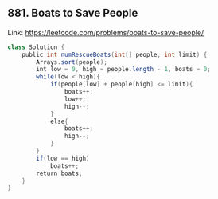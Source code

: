 ## 881. Boats to Save People
Link: https://leetcode.com/problems/boats-to-save-people/

```java
class Solution {
    public int numRescueBoats(int[] people, int limit) {
        Arrays.sort(people);
        int low = 0, high = people.length - 1, boats = 0;
        while(low < high){
            if(people[low] + people[high] <= limit){
                boats++;
                low++;
                high--;
            }
            else{
                boats++;
                high--;
            }
        }
        if(low == high)
            boats++;
        return boats;
    }
}
```
